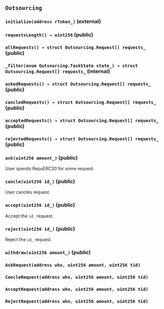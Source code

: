 ## `Outsourcing`






### `initialize(address rToken_)` (external)





### `requestsLength() → uint256` (public)





### `allRequests() → struct Outsourcing.Request[] requests_` (public)





### `_filter(enum Outsourcing.TaskState state_) → struct Outsourcing.Request[] requests_` (internal)





### `askedRequests() → struct Outsourcing.Request[] requests_` (public)





### `cancledRequests() → struct Outsourcing.Request[] requests_` (public)





### `acceptedRequests() → struct Outsourcing.Request[] requests_` (public)





### `rejectedRequests() → struct Outsourcing.Request[] requests_` (public)





### `ask(uint256 amount_)` (public)

User spends RepuERC20 for some request.



### `cancle(uint256 id_)` (public)

User cancles request.



### `accept(uint256 id_)` (public)

Accept the `id_` request.



### `reject(uint256 id_)` (public)

Reject the `id_` request.



### `withdraw(uint256 amount_)` (public)






### `AskRequest(address who, uint256 amount, uint256 tid)`





### `CancleRequest(address who, uint256 amount, uint256 tid)`





### `AcceptRequest(address who, uint256 amount, uint256 tid)`





### `RejectRequest(address who, uint256 amount, uint256 tid)`





